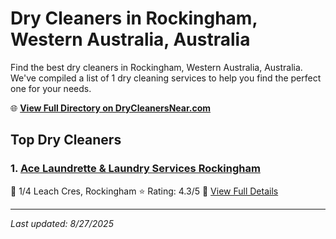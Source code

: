 # Dry Cleaners in Rockingham, Western Australia, Australia

Find the best dry cleaners in Rockingham, Western Australia, Australia. We've compiled a list of 1 dry cleaning services to help you find the perfect one for your needs.

🌐 **[View Full Directory on DryCleanersNear.com](https://drycleanersnear.com/city/Australia/Western%20Australia/Rockingham)**

## Top Dry Cleaners

### 1. [Ace Laundrette & Laundry Services Rockingham](https://drycleanersnear.com/dryCleaner/68ad16171d9ee695c9252d54/ace-laundrette-laundry-services-rockingham)
📍 1/4 Leach Cres, Rockingham
⭐ Rating: 4.3/5
🔗 [View Full Details](https://drycleanersnear.com/dryCleaner/68ad16171d9ee695c9252d54/ace-laundrette-laundry-services-rockingham)


---

*Last updated: 8/27/2025*
